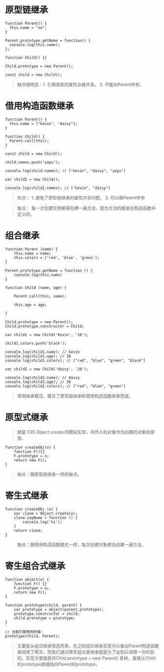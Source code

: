 # 原型链继承

```
function Parent() {
  this.name = "zw";
}

Parent.prototype.getName = function() {
  console.log(this.name);
};

function Child() {}

Child.prototype = new Parent();

const child = new Child();

```
> 缺点很明显：1. 引用类型的属性会被共享。  2. 不能向Parent传参。


# 借用构造函数继承
```
function Parent() {
  this.name = ["kevin", "daisy"];
}

function Child() {
  Parent.call(this);
}

const child = new Child();

child.names.push("yayu");

console.log(child.names); // ["kevin", "daisy", "yayu"]

var child2 = new Child();

console.log(child2.names); // ["kevin", "daisy"]

```

> 优点： 1. 避免了原型链继承的属性共享问题。 2. 可以像Parent传参

> 缺点： 每一次创建实例都得创建一遍方法，因为方法的都是在构造函数中定义的。

# 组合继承
```
function Parent (name) {
    this.name = name;
    this.colors = ['red', 'blue', 'green'];
}

Parent.prototype.getName = function () {
    console.log(this.name)
}

function Child (name, age) {

    Parent.call(this, name);
    
    this.age = age;

}

Child.prototype = new Parent();
Child.prototype.constructor = Child;

var child1 = new Child('kevin', '18');

child1.colors.push('black');

console.log(child1.name); // kevin
console.log(child1.age); // 18
console.log(child1.colors); // ["red", "blue", "green", "black"]

var child2 = new Child('daisy', '20');

console.log(child2.name); // daisy
console.log(child2.age); // 20
console.log(child2.colors); // ["red", "blue", "green"]
```
> 常用继承模式，糅合了原型链继承和借用构造函数继承而成。

# 原型式继承
> 就是 ES5 Object.create 的模拟实现，将传入的对象作为创建的对象的原型。

```
function createObj(o) {
    function F(){}
    F.prototype = o;
    return new F();
}

```

> 缺点：跟原型链继承一样的缺点。

# 寄生式继承

```
function createObj (o) {
    var clone = Object.create(o);
    clone.sayName = function () {
        console.log('hi');
    }
    return clone;
}
```

> 缺点：跟借用构造函数模式一样，每次创建对象都会创建一遍方法。

# 寄生组合式继承

```
function object(o) {
    function F() {}
    F.prototype = o;
    return new F();
}

function prototype(child, parent) {
    var prototype = object(parent.prototype);
    prototype.constructor = child;
    child.prototype = prototype;
}

// 当我们使用的时候：
prototype(Child, Parent);
```
> 主要是从组合继承改造而来，在之前组合继承实现可以看出Parent构造函数被调用了两次，而我们通过寄生组合是继承就是为了达到只调用一次的目的。实现方案就是将Child.prototype = new Parent() 拿掉，直接让Child的prototype直接指向Parent的prototype。
